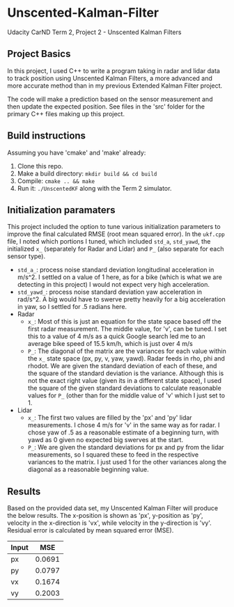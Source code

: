 # Unscented-Kalman-Filter
Udacity CarND Term 2, Project 2 - Unscented Kalman Filters

## Project Basics
In this project, I used C++ to write a program taking in radar and lidar data to track position using Unscented Kalman Filters, a more advanced and more accurate method than in my previous Extended Kalman Filter project.

The code will make a prediction based on the sensor measurement and then update the expected position. See files in the 'src' folder for the primary C++ files making up this project.

## Build instructions
Assuming you have 'cmake' and 'make' already:
1. Clone this repo.
2. Make a build directory: `mkdir build && cd build`
3. Compile: `cmake .. && make`
4. Run it: `./UnscentedKF` along with the Term 2 simulator.
   
## Initialization paramaters
This project included the option to tune various initialization parameters to improve the final calculated RMSE (root mean squared error). In the `ukf.cpp` file, I noted which portions I tuned, which included `std_a`, `std_yawd`, the initialized `x_` (separately for Radar and Lidar) and `P_` (also separate for each sensor type).

* `std_a_`: process noise standard deviation longitudinal acceleration in m/s^2. I settled on a value of 1 here, as for a bike (which is what we are detecting in this project) I would not expect very high acceleration.
* `std_yawd_`: process noise standard deviation yaw acceleration in rad/s^2. A big would have to swerve pretty heavily for a big acceleration in yaw, so I settled for .5 radians here.
* Radar
  * `x_`: Most of this is just an equation for the state space based off the first radar measurement. The middle value, for 'v', can be tuned. I set this to a value of 4 m/s as a quick Google search led me to an average bike speed of 15.5 km/h, which is just over 4 m/s
  * `P_`: The diagonal of the matrix are the variances for each value within the `x_` state space (px, py, v, yaw, yawd). Radar feeds in rho, phi and rhodot. We are given the standard deviation of each of these, and the square of the standard deviation is the variance. Although this is not the exact right value (given its in a different state space), I used the square of the given standard deviations to calculate reasonable values for `P_` (other than for the middle value of 'v' which I just set to 1.
* Lidar
  * `x_`: The first two values are filled by the 'px' and 'py' lidar measurements. I chose 4 m/s for 'v' in the same way as for radar. I chose yaw of .5 as a reasonable estimate of a beginning turn, with yawd as 0 given no expected big swerves at the start.
  * `P_`: We are given the standard deviations for px and py from the lidar measurements, so I squared these to feed in the respective variances to the matrix. I just used 1 for the other variances along the diagonal as a reasonable beginning value.

## Results
Based on the provided data set, my Unscented Kalman Filter will produce the below results. The x-position is shown as 'px', y-position as 'py', velocity in the x-direction is 'vx', while velocity in the y-direction is 'vy'. Residual error is calculated by mean squared error (MSE).

| Input |   MSE   |
| ----- | ------- |
|  px   | 0.0691 |
|  py   | 0.0797 |
|  vx   | 0.1674 |
|  vy   | 0.2003 |


